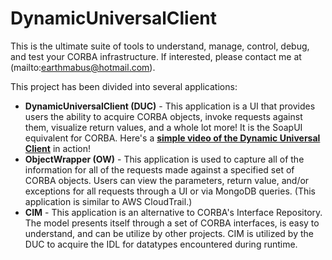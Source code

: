 # DynamicUniversalClient
This is the ultimate suite of tools to understand, manage, control, debug, and test your CORBA infrastructure.  If interested, please contact me at (mailto:earthmabus@hotmail.com). 

This project has been divided into several applications:
* **DynamicUniversalClient (DUC)** - This application is a UI that provides users the ability to acquire CORBA objects,  invoke requests against them, visualize return values, and a whole lot more!  It is the SoapUI equivalent for CORBA.  Here's a **[simple video of the Dynamic Universal Client](https://youtu.be/EXURgWWZqgc)** in action!
* **ObjectWrapper (OW)** - This application is used to capture all of the information for all of the requests made against a specified set of CORBA objects.  Users can view the parameters, return value, and/or exceptions for all requests through a UI or via MongoDB queries.  (This application is similar to AWS CloudTrail.)
* **CIM** - This application is an alternative to CORBA's Interface Repository. The model presents itself through a set of CORBA interfaces, is easy to understand, and can be utilize by other projects.  CIM is utilized by the DUC to acquire the IDL for datatypes encountered during runtime.
